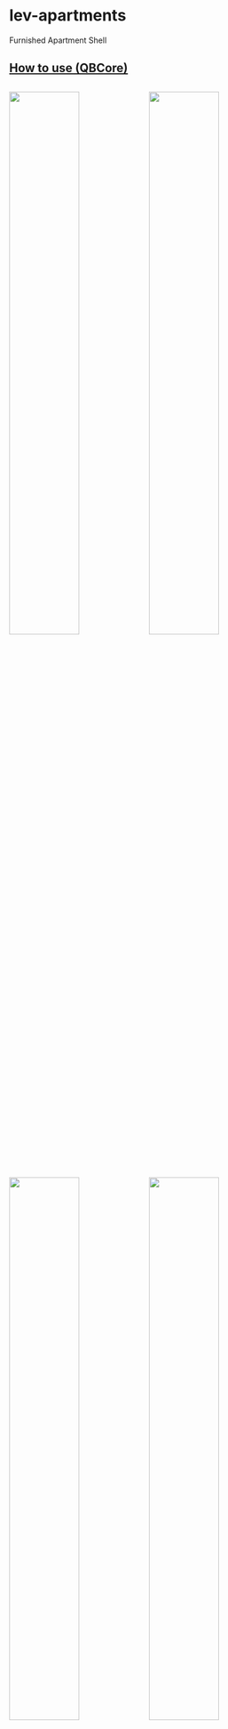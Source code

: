 # lev-apartments
Furnished Apartment Shell

[How to use (QBCore)](#how-to-use)
------
<img src="https://i.imgur.com/OQ8J0xk.png" width=50% height=50%><img src="https://i.imgur.com/g3IhkD1.png" width=50% height=50%>
<img src="https://i.imgur.com/YxW2v8C.png" width=50% height=50%><img src="https://i.imgur.com/1DYVrIJ.png" width=50% height=50%>
<img src="https://i.imgur.com/fLBWXMX.png" width=50% height=50%><img src="https://i.imgur.com/F9GnC2x.png" width=50% height=50%>
------

# How to use
* Put lev_apartment folder to resources folder (make sure you start it via server.cfg)
* Open **qb-interior / client / main.lua** and replace ```CreateApartmentFurnished``` export with this code:
  *
  ```lua
	exports('CreateApartmentFurnished', function(spawn)

	    local exit = json.decode('{"x": -0.3308, "y": -2.4607, "z": 1.3895, "h": 273.6090}')

	    local model = "lev_apartment_shell"
	    local obj = CreateShell(spawn, exit, model)
	    if obj and obj[2] then
			obj[2].clothes = json.decode('{"x": -7.04442, "y": -2.97699, "z": 0.960894, "h": 181.75}')
			obj[2].stash = json.decode('{"x": -0.221, "y": 0.1859, "z": 1.3895, "h": 90.00}')
			obj[2].logout = json.decode('{"x": 0.9797, "y": 2.1922, "z": 1.4326, "h": 270}')
		end
	    if IsNew then
		SetTimeout(750, function()
		    TriggerEvent('qb-clothes:client:CreateFirstCharacter')
		    IsNew = false
		end)
	    end
	    return { obj[1], obj[2] }
	end)
	```
  
## Optional
* If you want lighting effect that changes during night and day, go to **qb-apartments / client / main.lua** and find **local function EnterApartment(...)** and replace ```TriggerEvent('qb-weathersync:client:DisableSync')``` with ```TriggerEvent('qb-weathersync:client:EnableSync')```

## Notes
* If you are on **latest** QB-Core, use this snippet instead:
```lua
local function CreateShell(spawn, exitXYZH, model)
    local objects = {}
    local POIOffsets = {}
    POIOffsets.exit = exitXYZH
    DoScreenFadeOut(500)
    while not IsScreenFadedOut() do
        Wait(10)
    end
    RequestModel(model)
    while not HasModelLoaded(model) do
        Wait(1000)
    end
    local house = CreateObject(model, spawn.x, spawn.y, spawn.z, false, false, false)

    local spawnPointX = 0.089353
    local spawnPointY = -2.67699
    local spawnPointZ = 0.760894
    local spawnPointH = 270.76

    FreezeEntityPosition(house, true)
    objects[#objects+1] = house
    TeleportToInterior(spawn.x + spawnPointX, spawn.y + spawnPointY, spawn.z + spawnPointZ, spawnPointH)
    
    return { objects, POIOffsets }
end

exports('CreateShell', function(spawn, exitXYZH, model)
    return CreateShell(spawn, exitXYZH, model)
end)

-- Starting Apartment

exports('CreateApartmentFurnished', function(spawn)

    local exit = json.decode('{"x": 0.80353, "y": 1.94699, "z": 0.960894, "h": 270.76}')
    
    local model = "lev_apartment_shell"
    local obj = CreateShell(spawn, exit, model)
    if obj and obj[2] then
        obj[2].clothes = json.decode('{"x": -7.04442, "y": -2.97699, "z": 0.960894, "h": 181.75}')
        obj[2].stash = json.decode('{"x": -3.04442, "y": 2.17699, "z": 0.960894, "h": 181.75}')
        obj[2].logout = json.decode('{"x": 1.010176, "y": 2.29546, "z": 0.960894, "h": 91.18}')
    end
    if IsNew then
        SetTimeout(750, function()
            TriggerEvent('qb-clothes:client:CreateFirstCharacter')
            IsNew = false
        end)
    end
    return { obj[1], obj[2] }
end)
```


# How to use with PS-Housing
* Put lev_apartment folder to resources folder (make sure you start it via server.cfg)
* Open **ps-housing / shared / config.lua** and add code below on ```Config.Shells```
  *
```lua
["Lev Apartment"] = {
        label = "Lev Apartment",
        hash = `lev_apartment_shell`,
        doorOffset = { x = -0.460083, y = -2.334961, z = -1.524574, h = 271.055664, width = 2.0 },
        stash = {
            maxweight = 350000, 
            slots = 12,
        },
        imgs = {
            {
                url = "https://media.discordapp.net/attachments/1075836266005938216/1135668239083503646/image.png",
                label = "Entrance and Bedroom",
            },

        },
    },
```
If you want to use as apartment , you should change the ```Config.Apartments``` shell  to  ```shell = "Lev Apartment"```


# How to use with NoLag_Properties
* Put lev_apartment folder to resources folder (make sure you start it via server.cfg)
* Open **nolag_properties / custom / shells** and make a new file called LevShells.lua below in the file
  *
```lua
CreateThread(function()
    local LevShells = {
        -- Free Apartment Shell by Lev

        {
            nameTier = `lev_apartment_shell`,
            offset = vector4(0.089353, -2.67699, 0.760894, 270.76),
            label = 'Lev Apartment',
            inventory = { weight = 500000, slots = 40 }
        },
    }
    insertInteriors(LevShells)
end)
```
